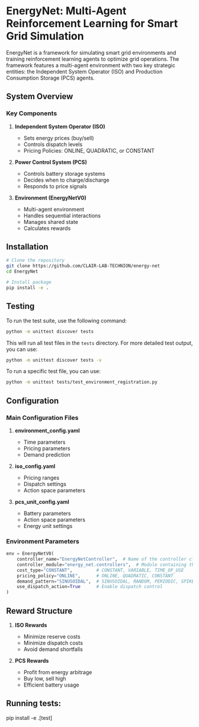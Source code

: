 # EnergyNet: Multi-Agent Reinforcement Learning for Smart Grid Simulation

EnergyNet is a framework for simulating smart grid environments and training reinforcement learning agents to optimize grid operations. The framework features a multi-agent environment with two key strategic entities: the Independent System Operator (ISO) and Production Consumption Storage (PCS) agents.

## System Overview

### Key Components

1. **Independent System Operator (ISO)**
   - Sets energy prices (buy/sell)
   - Controls dispatch levels
   - Pricing Policies: ONLINE, QUADRATIC, or CONSTANT

2. **Power Control System (PCS)**
   - Controls battery storage systems
   - Decides when to charge/discharge
   - Responds to price signals

3. **Environment (EnergyNetV0)**
   - Multi-agent environment
   - Handles sequential interactions
   - Manages shared state
   - Calculates rewards

## Installation

```bash
# Clone the repository
git clone https://github.com/CLAIR-LAB-TECHNION/energy-net
cd EnergyNet

# Install package
pip install -e .
```

## Testing

To run the test suite, use the following command:

```bash
python -m unittest discover tests
```

This will run all test files in the `tests` directory. For more detailed test output, you can use:

```bash
python -m unittest discover tests -v
```

To run a specific test file, you can use:

```bash
python -m unittest tests/test_environment_registration.py
```

## Configuration

### Main Configuration Files

1. **environment_config.yaml**
   - Time parameters
   - Pricing parameters
   - Demand prediction

2. **iso_config.yaml**
   - Pricing ranges
   - Dispatch settings
   - Action space parameters

3. **pcs_unit_config.yaml**
   - Battery parameters
   - Action space parameters
   - Energy unit settings

### Environment Parameters

```python
env = EnergyNetV0(
    controller_name="EnergyNetController",  # Name of the controller class
    controller_module="energy_net.controllers",  # Module containing the controller
    cost_type="CONSTANT",         # CONSTANT, VARIABLE, TIME_OF_USE
    pricing_policy="ONLINE",      # ONLINE, QUADRATIC, CONSTANT
    demand_pattern="SINUSOIDAL",  # SINUSOIDAL, RANDOM, PERIODIC, SPIKES
    use_dispatch_action=True      # Enable dispatch control
)
```

## Reward Structure

1. **ISO Rewards**
   - Minimize reserve costs
   - Minimize dispatch costs
   - Avoid demand shortfalls

2. **PCS Rewards**
   - Profit from energy arbitrage
   - Buy low, sell high
   - Efficient battery usage




## Running tests:
pip install -e .[test] 
